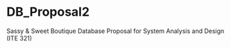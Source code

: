 # DB_Proposal2
Sassy &amp; Sweet Boutique Database Proposal for System Analysis and Design (ITE 321)
